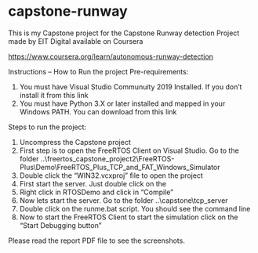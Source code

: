 # capstone-runway
This is my Capstone project for the Capstone Runway detection Project made by EIT Digital available on Coursera

https://www.coursera.org/learn/autonomous-runway-detection

Instructions – How to Run the project
Pre-requirements:
1. You must have Visual Studio Communuity 2019 Installed. If you don’t install it from this link
2. You must have Python 3.X or later installed and mapped in your Windows PATH. You can download from this link

Steps to run the project:
1. Uncompress the Capstone project
2. First step is to open the FreeRTOS Client on Visual Studio. Go to the folder ..\freertos_capstone_project2\FreeRTOS-Plus\Demo\FreeRTOS_Plus_TCP_and_FAT_Windows_Simulator
3. Double click the “WIN32.vcxproj” file to open the project
4. First start the server. Just double click on the
5. Right click in RTOSDemo and click in “Compile”
6. Now lets start the server. Go to the folder ..\capstone\tcp_server
7. Double click on the runme.bat script. You should see the command line
8. Now to start the FreeRTOS Client to start the simulation click on the “Start Debugging button”

Please read the report PDF file to see the screenshots.
